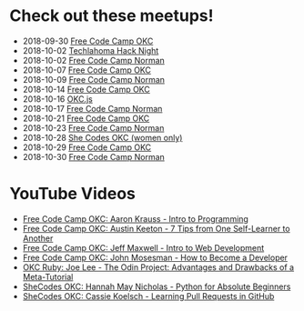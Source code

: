 # Check out these meetups!

* 2018-09-30 [Free Code Camp OKC](https://www.meetup.com/FreeCodeCampOKC/events/254535529/)
* 2018-10-02 [Techlahoma Hack Night](https://www.meetup.com/Techlahoma-Foundation/events/zpmmnpyxnbdb/)
* 2018-10-02 [Free Code Camp Norman](https://www.meetup.com/FreeCodeCamp-Norman/)
* 2018-10-07 [Free Code Camp OKC](https://www.meetup.com/FreeCodeCampOKC/)
* 2018-10-09 [Free Code Camp Norman](https://www.meetup.com/FreeCodeCamp-Norman/)
* 2018-10-14 [Free Code Camp OKC](https://www.meetup.com/FreeCodeCampOKC/)
* 2018-10-16 [OKC.js](https://www.meetup.com/OKC-js)
* 2018-10-17 [Free Code Camp Norman](https://www.meetup.com/FreeCodeCamp-Norman/)
* 2018-10-21 [Free Code Camp OKC](https://www.meetup.com/FreeCodeCampOKC/)
* 2018-10-23 [Free Code Camp Norman](https://www.meetup.com/FreeCodeCamp-Norman/)
* 2018-10-28 [She Codes OKC (women only)](https://www.meetup.com/SheCodesOKC/)
* 2018-10-29 [Free Code Camp OKC](https://www.meetup.com/FreeCodeCampOKC/events/254966670/)
* 2018-10-30 [Free Code Camp Norman](https://www.meetup.com/FreeCodeCamp-Norman/)

# YouTube Videos

* [Free Code Camp OKC: Aaron Krauss - Intro to Programming](https://www.youtube.com/watch?v=zOt2pZROEuM)
* [Free Code Camp OKC: Austin Keeton - 7 Tips from One Self-Learner to Another](https://www.youtube.com/watch?v=kBx5XbHjPAY)
* [Free Code Camp OKC: Jeff Maxwell - Intro to Web Development](https://www.youtube.com/watch?v=7l13fxjESAE)
* [Free Code Camp OKC: John Mosesman - How to Become a Developer](https://www.youtube.com/watch?v=vYct8lrMkuM)
* [OKC Ruby: Joe Lee - The Odin Project: Advantages and Drawbacks of a Meta-Tutorial](https://www.youtube.com/watch?v=kEW9-acYxTo)
* [SheCodes OKC: Hannah May Nicholas - Python for Absolute Beginners](https://www.youtube.com/watch?v=hU7CWQhD4Ek)
* [SheCodes OKC: Cassie Koelsch - Learning Pull Requests in GitHub](https://www.youtube.com/watch?v=7kUe46mBD18)
